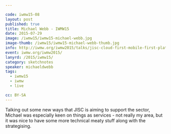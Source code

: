 ```yaml
---

code: iwmw15-08
layout: post
published: true
title: Michael Webb - IWMW15
date: 2015-07-29
image: /iwmw15/iwmw15-michael-webb.jpg
image-thumb: /iwmw15/iwmw15-michael-webb-thumb.jpg
info: http://iwmw.org/iwmw2015/talks/jisc-cloud-first-mobile-first-platform/
event: iwmw.org/iwmw2015/
lanyrd: /2015/iwmw15/
category: sketchnotes
speaker: michaeldwebb
tags:
  - iwmw15
  - iwmw
  - live

cc: BY-SA
---
```


Talking out some new ways that JISC is aiming to support the sector, Michael was especially keen on things as services - not really my area, but it was nice to have some more technical meaty stuff along with the strategising.
